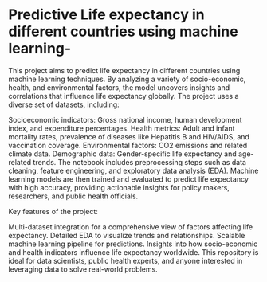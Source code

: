 # Predictive Life expectancy in different countries using machine learning-


This project aims to predict life expectancy in different countries using machine learning techniques. By analyzing a variety of socio-economic, health, and environmental factors, the model uncovers insights and correlations that influence life expectancy globally. The project uses a diverse set of datasets, including:

Socioeconomic indicators: Gross national income, human development index, and expenditure percentages.
Health metrics: Adult and infant mortality rates, prevalence of diseases like Hepatitis B and HIV/AIDS, and vaccination coverage.
Environmental factors: CO2 emissions and related climate data.
Demographic data: Gender-specific life expectancy and age-related trends.
The notebook includes preprocessing steps such as data cleaning, feature engineering, and exploratory data analysis (EDA). Machine learning models are then trained and evaluated to predict life expectancy with high accuracy, providing actionable insights for policy makers, researchers, and public health officials.

Key features of the project:

Multi-dataset integration for a comprehensive view of factors affecting life expectancy.
Detailed EDA to visualize trends and relationships.
Scalable machine learning pipeline for predictions.
Insights into how socio-economic and health indicators influence life expectancy worldwide.
This repository is ideal for data scientists, public health experts, and anyone interested in leveraging data to solve real-world problems.
